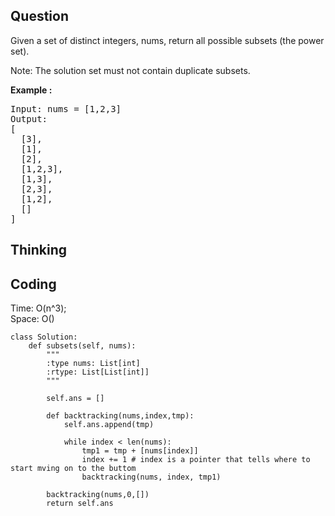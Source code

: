 ## Question
Given a set of distinct integers, nums, return all possible subsets (the power set).<br>

Note: The solution set must not contain duplicate subsets.

**Example :**   
<pre>
Input: nums = [1,2,3]
Output:
[
  [3],
  [1],
  [2],
  [1,2,3],
  [1,3],
  [2,3],
  [1,2],
  []
]
</pre>

## Thinking

## Coding
Time: O(n^3); <br>
Space: O()
```python3
class Solution:
    def subsets(self, nums):
        """
        :type nums: List[int]
        :rtype: List[List[int]]
        """
        
        self.ans = []
        
        def backtracking(nums,index,tmp):
            self.ans.append(tmp)
            
            while index < len(nums):
                tmp1 = tmp + [nums[index]]
                index += 1 # index is a pointer that tells where to start mving on to the buttom
                backtracking(nums, index, tmp1)
                
        backtracking(nums,0,[])
        return self.ans
```


